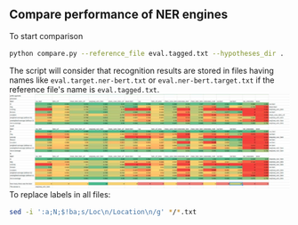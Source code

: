 ## Compare performance of NER engines
To start comparison  
```sh
python compare.py --reference_file eval.tagged.txt --hypotheses_dir .
```
The script will consider that recognition results are stored in files having names like `eval.target.ner-bert.txt` or `eval.ner-bert.target.txt` if the reference file's name is `eval.tagged.txt`.
![sample-results](https://raw.githubusercontent.com/MANASLU8/ner-comparison/master/images/sample-results.jpg)
To replace labels in all files:  
```sh
sed -i ':a;N;$!ba;s/Loc\n/Location\n/g' */*.txt
```